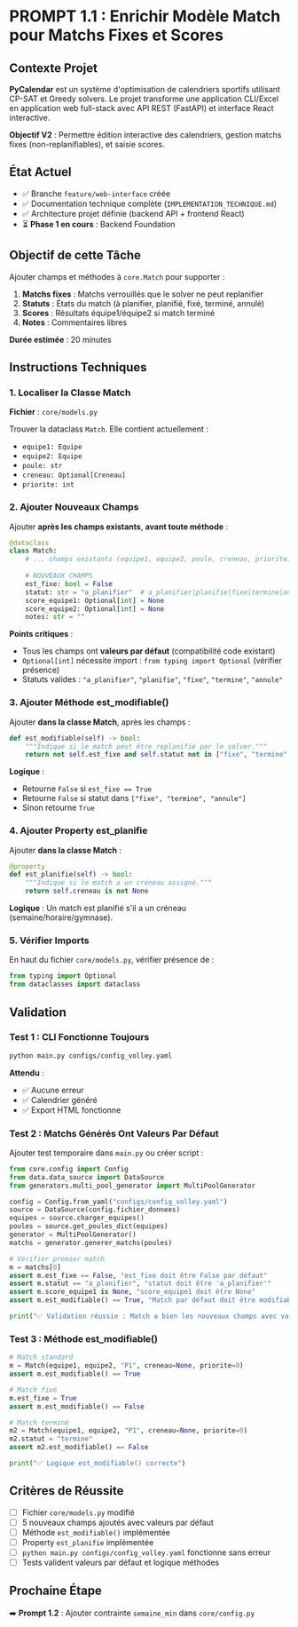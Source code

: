 # PROMPT 1.1 : Enrichir Modèle Match pour Matchs Fixes et Scores

## Contexte Projet

**PyCalendar** est un système d'optimisation de calendriers sportifs utilisant CP-SAT et Greedy solvers. Le projet transforme une application CLI/Excel en application web full-stack avec API REST (FastAPI) et interface React interactive.

**Objectif V2** : Permettre édition interactive des calendriers, gestion matchs fixes (non-replanifiables), et saisie scores.

## État Actuel

- ✅ Branche `feature/web-interface` créée
- ✅ Documentation technique complète (`IMPLEMENTATION_TECHNIQUE.md`)
- ✅ Architecture projet définie (backend API + frontend React)
- ⏳ **Phase 1 en cours** : Backend Foundation

## Objectif de cette Tâche

Ajouter champs et méthodes à `core.Match` pour supporter :
1. **Matchs fixes** : Matchs verrouillés que le solver ne peut replanifier
2. **Statuts** : États du match (à planifier, planifié, fixé, terminé, annulé)
3. **Scores** : Résultats équipe1/équipe2 si match terminé
4. **Notes** : Commentaires libres

**Durée estimée** : 20 minutes

## Instructions Techniques

### 1. Localiser la Classe Match

**Fichier** : `core/models.py`

Trouver la dataclass `Match`. Elle contient actuellement :
- `equipe1: Equipe`
- `equipe2: Equipe`
- `poule: str`
- `creneau: Optional[Creneau]`
- `priorite: int`

### 2. Ajouter Nouveaux Champs

Ajouter **après les champs existants**, **avant toute méthode** :

```python
@dataclass
class Match:
    # ... champs existants (equipe1, equipe2, poule, creneau, priorite) ...
    
    # NOUVEAUX CHAMPS
    est_fixe: bool = False
    statut: str = "a_planifier"  # a_planifier|planifie|fixe|termine|annule
    score_equipe1: Optional[int] = None
    score_equipe2: Optional[int] = None
    notes: str = ""
```

**Points critiques** :
- Tous les champs ont **valeurs par défaut** (compatibilité code existant)
- `Optional[int]` nécessite import : `from typing import Optional` (vérifier présence)
- Statuts valides : `"a_planifier"`, `"planifie"`, `"fixe"`, `"termine"`, `"annule"`

### 3. Ajouter Méthode est_modifiable()

Ajouter **dans la classe Match**, après les champs :

```python
def est_modifiable(self) -> bool:
    """Indique si le match peut être replanifié par le solver."""
    return not self.est_fixe and self.statut not in ["fixe", "termine", "annule"]
```

**Logique** :
- Retourne `False` si `est_fixe == True`
- Retourne `False` si statut dans `["fixe", "termine", "annule"]`
- Sinon retourne `True`

### 4. Ajouter Property est_planifie

Ajouter **dans la classe Match** :

```python
@property
def est_planifie(self) -> bool:
    """Indique si le match a un créneau assigné."""
    return self.creneau is not None
```

**Logique** : Un match est planifié s'il a un créneau (semaine/horaire/gymnase).

### 5. Vérifier Imports

En haut du fichier `core/models.py`, vérifier présence de :

```python
from typing import Optional
from dataclasses import dataclass
```

## Validation

### Test 1 : CLI Fonctionne Toujours

```bash
python main.py configs/config_volley.yaml
```

**Attendu** :
- ✅ Aucune erreur
- ✅ Calendrier généré
- ✅ Export HTML fonctionne

### Test 2 : Matchs Générés Ont Valeurs Par Défaut

Ajouter test temporaire dans `main.py` ou créer script :

```python
from core.config import Config
from data.data_source import DataSource
from generators.multi_pool_generator import MultiPoolGenerator

config = Config.from_yaml("configs/config_volley.yaml")
source = DataSource(config.fichier_donnees)
equipes = source.charger_equipes()
poules = source.get_poules_dict(equipes)
generator = MultiPoolGenerator()
matchs = generator.generer_matchs(poules)

# Vérifier premier match
m = matchs[0]
assert m.est_fixe == False, "est_fixe doit être False par défaut"
assert m.statut == "a_planifier", "statut doit être 'a_planifier'"
assert m.score_equipe1 is None, "score_equipe1 doit être None"
assert m.est_modifiable() == True, "Match par défaut doit être modifiable"

print("✅ Validation réussie : Match a bien les nouveaux champs avec valeurs par défaut")
```

### Test 3 : Méthode est_modifiable()

```python
# Match standard
m = Match(equipe1, equipe2, "P1", creneau=None, priorite=0)
assert m.est_modifiable() == True

# Match fixé
m.est_fixe = True
assert m.est_modifiable() == False

# Match terminé
m2 = Match(equipe1, equipe2, "P1", creneau=None, priorite=0)
m2.statut = "termine"
assert m2.est_modifiable() == False

print("✅ Logique est_modifiable() correcte")
```

## Critères de Réussite

- [ ] Fichier `core/models.py` modifié
- [ ] 5 nouveaux champs ajoutés avec valeurs par défaut
- [ ] Méthode `est_modifiable()` implémentée
- [ ] Property `est_planifie` implémentée
- [ ] `python main.py configs/config_volley.yaml` fonctionne sans erreur
- [ ] Tests valident valeurs par défaut et logique méthodes

## Prochaine Étape

➡️ **Prompt 1.2** : Ajouter contrainte `semaine_min` dans `core/config.py`
